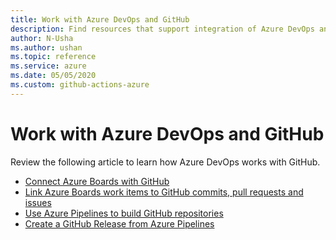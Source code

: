 ```yaml
--- 
title: Work with Azure DevOps and GitHub  
description: Find resources that support integration of Azure DevOps and GitHub  
author: N-Usha 
ms.author: ushan 
ms.topic: reference
ms.service: azure
ms.date: 05/05/2020
ms.custom: github-actions-azure
---
```



# Work with Azure DevOps and GitHub 

Review the following article to learn how Azure DevOps works with GitHub.  

- [Connect Azure Boards with GitHub](/azure/devops/boards/github)   
- [Link Azure Boards work items to GitHub commits, pull requests and issues](/azure/devops/boards/github/link-to-from-github)  
- [Use Azure Pipelines to build GitHub repositories](/azure/devops/pipelines/repos/github)   
- [Create a GitHub Release from Azure Pipelines](/azure/devops/pipelines/tasks/utility/github-release)  
 
